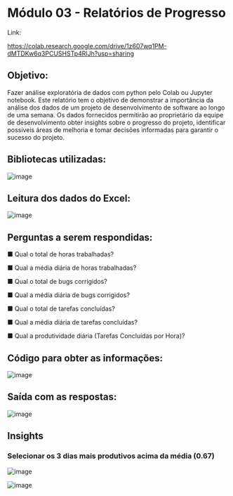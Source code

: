 #  Módulo 03 - Relatórios de Progresso

Link:

https://colab.research.google.com/drive/1z607wq1PM-dMTDKw6q3PCUSHSTp4RlJh?usp=sharing

## Objetivo:

<p>Fazer análise exploratória de dados com python pelo Colab ou Jupyter notebook. Este relatório tem o objetivo de demonstrar a importância da análise dos dados de um projeto de desenvolvimento de software ao longo de uma semana. Os dados fornecidos permitirão ao proprietário da equipe de desenvolvimento obter insights sobre o progresso do projeto, identificar possíveis áreas de melhoria e tomar decisões informadas para garantir o sucesso do projeto.</p>

## Bibliotecas utilizadas:
![image](https://github.com/pevehdev/atividade-individual-03/assets/114115311/ecff973e-95af-4754-9825-c4ca53f128cb)

## Leitura dos dados do Excel: 
![image](https://github.com/pevehdev/atividade-individual-03/assets/114115311/da4cba69-e234-458d-add8-fcd6f4a2fe47)



## Perguntas a serem respondidas:

■ Qual o total de horas trabalhadas? 

■ Qual a média diária de horas trabalhadas? 

■ Qual o total de bugs corrigidos?

■ Qual a média diária de bugs corrigidos?

■ Qual o total de tarefas concluídas?

■ Qual a média diária de tarefas concluídas?

■ Qual a produtividade diária (Tarefas Concluídas por Hora)?

## Código para obter as informações:
![image](https://github.com/pevehdev/atividade-individual-03/assets/114115311/2f321132-5751-4b25-af94-1ec47147b5bf)

## Saída com as respostas:

![image](https://github.com/pevehdev/atividade-individual-03/assets/114115311/704d1c84-c5a6-4def-931a-32881f1fbc48)


## Insights

### Selecionar os 3 dias mais produtivos acima da média (0.67)

![image](https://github.com/pevehdev/atividade-individual-03/assets/114115311/10904209-4a4c-4b8f-bc89-89dd9f11118b)

![image](https://github.com/pevehdev/atividade-individual-03/assets/114115311/86455ea0-ff84-4511-b2cd-a7d0e41df121)


